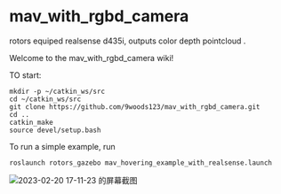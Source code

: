 # mav_with_rgbd_camera
  rotors equiped realsense d435i, outputs color depth pointcloud .

Welcome to the mav_with_rgbd_camera wiki!

TO start: 

```
mkdir -p ~/catkin_ws/src
cd ~/catkin_ws/src
git clone https://github.com/9woods123/mav_with_rgbd_camera.git
cd ..
catkin_make
source devel/setup.bash
```

To run a simple example, run 

`roslaunch rotors_gazebo mav_hovering_example_with_realsense.launch 
`


![2023-02-20 17-11-23 的屏幕截图](https://user-images.githubusercontent.com/78521063/220062401-fed03690-09df-4d68-99eb-ab9654b8289b.png)
